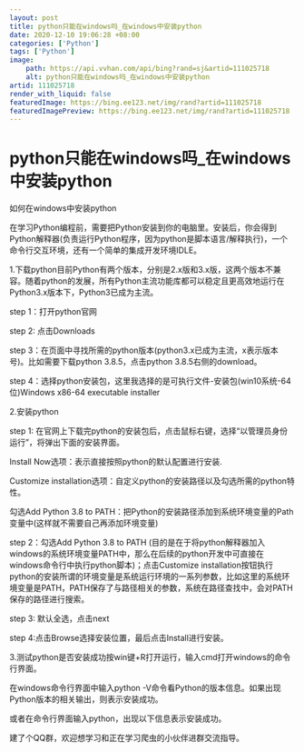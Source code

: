```yaml
---
layout: post
title: python只能在windows吗_在windows中安装python
date: 2020-12-10 19:06:28 +08:00
categories: ['Python']
tags: ['Python']
image:
    path: https://api.vvhan.com/api/bing?rand=sj&artid=111025718
    alt: python只能在windows吗_在windows中安装python
artid: 111025718
render_with_liquid: false
featuredImage: https://bing.ee123.net/img/rand?artid=111025718
featuredImagePreview: https://bing.ee123.net/img/rand?artid=111025718
---
```


# python只能在windows吗_在windows中安装python

如何在windows中安装python

在学习Python编程前，需要把Python安装到你的电脑里。安装后，你会得到Python解释器(负责运行Python程序，因为python是脚本语言/解释执行)，一个命令行交互环境，还有一个简单的集成开发环境IDLE。

1.下载python目前Python有两个版本，分别是2.x版和3.x版，这两个版本不兼容。随着python的发展，所有Python主流功能库都可以稳定且更高效地运行在Python3.x版本下，Python3已成为主流。

step 1：打开python官网

step 2: 点击Downloads
![]()

step 3：在页面中寻找所需的python版本(python3.x已成为主流，x表示版本号)。比如需要下载python 3.8.5，点击python 3.8.5右侧的download。
![]()
![]()

step 4：选择python安装包，这里我选择的是可执行文件-安装包(win10系统-64位)Windows x86-64 executable installer
![]()

2.安装python

step 1: 在官网上下载完python的安装包后，点击鼠标右键，选择“以管理员身份运行”，将弹出下面的安装界面。
![]()

Install Now选项：表示直接按照python的默认配置进行安装.

Customize installation选项：自定义python的安装路径以及勾选所需的python特性。

勾选Add Python 3.8 to PATH：把Python的安装路径添加到系统环境变量的Path变量中(这样就不需要自己再添加环境变量)

step 2：勾选Add Python 3.8 to PATH (目的是在于将python解释器加入windows的系统环境变量PATH中，那么在后续的python开发中可直接在windows命令行中执行python脚本)；点击Customize installation按钮执行python的安装所谓的环境变量是系统运行环境的一系列参数，比如这里的系统环境变量是PATH，PATH保存了与路径相关的参数，系统在路径查找中，会对PATH保存的路径进行搜索。

step 3: 默认全选，点击next
![]()

step 4:点击Browse选择安装位置，最后点击Install进行安装。
![]()

3.测试python是否安装成功按win键+R打开运行，输入cmd打开windows的命令行界面。

在windows命令行界面中输入python -V命令看Python的版本信息。如果出现Python版本的相关输出，则表示安装成功。
![]()

或者在命令行界面输入python，出现以下信息表示安装成功。
![]()

建了个QQ群，欢迎想学习和正在学习爬虫的小伙伴进群交流指导。